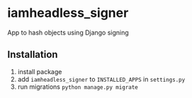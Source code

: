 # iamheadless_signer

App to hash objects using Django signing

## Installation

1. install package
2. add `iamheadless_signer` to `INSTALLED_APPS` in `settings.py`
3. run migrations `python manage.py migrate`
